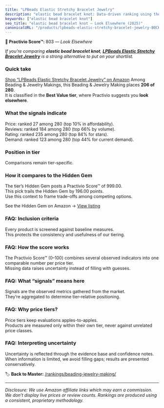 ```yaml
---
title: "LPBeads Elastic Stretchy Bracelet Jewelry"
description: "elastic bead bracelet knot: Data-driven ranking using the Practivio Score™. Positioned by quality, value, demand, findability, momentum."
keywords: ["elastic bead bracelet knot"]
seo_title: "elastic bead bracelet knot — Look Elsewhere (2025)"
canonicalURL: "/products/lpbeads-elastic-stretchy-bracelet-jewelry-B0CKYF2NL4/"
---
```


**🚫 Practivio Score™:** 803 — _Look Elsewhere_


*If you're comparing **elastic bead bracelet knot**, **[LPBeads Elastic Stretchy Bracelet Jewelry](https://www.amazon.com/dp/B0CKYF2NL4?tag=practivio-20)** is a strong alternative to put on your shortlist.*
### Quick take
[Shop “LPBeads Elastic Stretchy Bracelet Jewelry” on Amazon](https://www.amazon.com/dp/B0CKYF2NL4?tag=practivio-20)
Among Beading & Jewelry Makings, this Beading & Jewelry Making places **206 of 280**.  
It is classified in the **Best Value tier**, where Practivio suggests you **look elsewhere**.

### What the signals indicate
Price: ranked 27 among 280 (top 10% in affordability).  
Reviews: ranked 184 among 280 (top 66% by volume).  
Rating: ranked 235 among 280 (top 84% for stars).  
Demand: ranked 123 among 280 (top 44% for current demand).

### Position in tier
Comparisons remain tier-specific.

### How it compares to the Hidden Gem
The tier’s Hidden Gem posts a Practivio Score™ of 999.00.  
This pick trails the Hidden Gem by 196.00 points.  
Use this context to frame trade-offs among competing options.  

See the Hidden Gem on Amazon → [View listing](https://www.amazon.com/dp/B07D4J1MQ4?tag=practivio-20)

### FAQ: Inclusion criteria
Every product is screened against baseline measures.  
This protects the consistency and usefulness of our tiering.

### FAQ: How the score works
The Practivio Score™ (0–100) combines several observed indicators into one comparable number per price tier.  
Missing data raises uncertainty instead of filling with guesses.

### FAQ: What “signals” means here
Signals are the observed metrics gathered from the market.  
They’re aggregated to determine tier-relative positioning.

### FAQ: Why price tiers?
Price tiers keep evaluations apples-to-apples.  
Products are measured only within their own tier, never against unrelated price classes.

### FAQ: Interpreting uncertainty
Uncertainty is reflected through the evidence base and confidence notes.  
When information is limited, we avoid filling gaps; results are presented conservatively.


🏷️ **Back to Master:** [/rankings/beading-jewelry-making/](/rankings/beading-jewelry-making/)

---
_Disclosure: We use Amazon affiliate links which may earn a commission. We don’t display live prices or review counts. Rankings are produced using a consistent, proprietary methodology._
